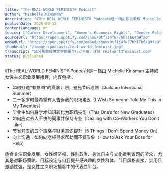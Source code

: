 ```yaml
---
title: "The REAL-WORLD FEMINIST® Podcast"
author: "Michelle Kinsman"
description: "《The REAL-WORLD FEMINIST® Podcast》是一档由职业教练 Michelle Kinsman 主持的播客，专为“大胆且无畏”的女性打造，提供职场策略、目标设定与自我提升工具。节目强调行动导向、激励性语言与真实经验分享，内容涵盖职场沟通、目标规划、财务节制与自我认知，是女性主义职业发展播客中的实用指南。"
publishDate: 2025-09-12
contentLanguage: en
topics: ["Career Development", "Women's Economic Rights", "Gender Politics", "Bodily Autonomy", "Cultural Critique"]
sourceUrl: "https://open.spotify.com/show/0tfli4fNF7hhlTb64Q9faO"
embedUrl: "https://open.spotify.com/embed/show/0tfli4fNF7hhlTb64Q9faO"
thumbnail: "/images/podcasts/real-world-feminist.jpg"
transcript: "部分集数提供文字摘要与行动手册，详见 realworldfeminist.com"
status: published
---
```


《The REAL-WORLD FEMINIST® Podcast》是一档由 Michelle Kinsman 主持的女性主义职业发展播客，内容包括：

- 如何打造“有意图”的夏季计划，避免节后遗憾（Build an Intentional Summer）
- 二十多岁时最希望有人告诉我的职场建议（I Wish Someone Told Me This in My Twenties）
- 毕业生如何将学术知识转化为职场技能（This One’s for New Graduates）
- 如何应对令人不快的同事并保持专业（Dealing with Co-Workers You Don’t Like）
- 节省开支的五个策略与财务意识提升（5 Things I Don’t Spend Money On）
- 向上沟通：如何向老板寻求帮助而不损形象（How to Ask Your Boss for Help）

适合关注职业发展、女性经济权、性别政治、身体自主与文化批判议题的听众，尤其是对职场策略、目标设定与自我提升感兴趣的女性群体。节目风格直接、实用且激励性强，是女性主义职场播客中的代表性平台。
